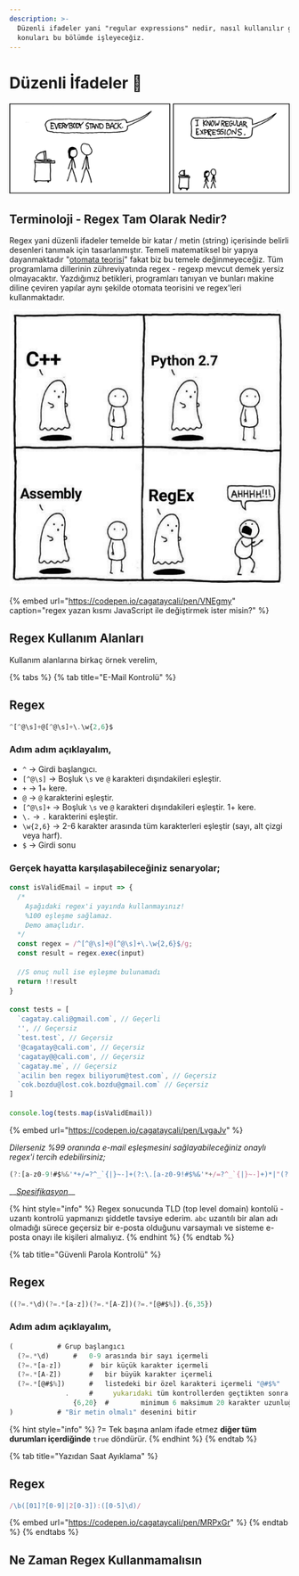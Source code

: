 ```yaml
---
description: >-
  Düzenli ifadeler yani "regular expressions" nedir, nasıl kullanılır gibi
  konuları bu bölümde işleyeceğiz.
---
```


# Düzenli İfadeler 🐣

![A&#xE7;&#x131;l&#x131;n ben regex biliyorum!](../.gitbook/assets/regex.png)

## Terminoloji - Regex Tam Olarak Nedir?

Regex yani düzenli ifadeler temelde bir katar / metin \(string\) içerisinde belirli desenleri tanımak için tasarlanmıştır. Temeli matematiksel bir yapıya dayanmaktadır "[otomata teorisi](https://www.google.com/search?q=otomata+teorisi)" fakat biz bu temele değinmeyeceğiz. Tüm programlama dillerinin zühreviyatında regex - regexp mevcut demek yersiz olmayacaktır. Yazdığımız betikleri, programları tanıyan ve bunları makine diline çeviren yapılar aynı şekilde otomata teorisini ve regex'leri kullanmaktadır.

![Regex&apos;den korkmuyoruz, de&#x11F;il mi?](../.gitbook/assets/rege.png)

{% embed url="https://codepen.io/cagataycali/pen/VNEgmy" caption="regex yazan kısmı JavaScript ile değiştirmek ister misin?" %}

## Regex Kullanım Alanları

Kullanım alanlarına birkaç örnek verelim,

{% tabs %}
{% tab title="E-Mail Kontrolü" %}
## Regex

```javascript
^[^@\s]+@[^@\s]+\.\w{2,6}$
```

### Adım adım açıklayalım,

* `^` -&gt; Girdi başlangıcı.
* `[^@\s]` -&gt; Boşluk `\s` ve `@` karakteri dışındakileri eşleştir.
* `+` -&gt; 1+ kere.
* `@` -&gt; `@` karakterini eşleştir.
* `[^@\s]+` -&gt;  Boşluk `\s` ve `@` karakteri dışındakileri eşleştir. 1+ kere.
* `\.` -&gt; `.` karakterini eşleştir.
* `\w{2,6}` -&gt; 2-6 karakter arasında tüm karakterleri eşleştir \(sayı, alt çizgi veya harf\).
* `$` -&gt; Girdi sonu

### Gerçek hayatta karşılaşabileceğiniz senaryolar;

```javascript
const isValidEmail = input => {
  /*
    Aşağıdaki regex'i yayında kullanmayınız!
    %100 eşleşme sağlamaz. 
    Demo amaçlıdır.
  */
  const regex = /^[^@\s]+@[^@\s]+\.\w{2,6}$/g;
  const result = regex.exec(input)

  //S onuç null ise eşleşme bulunamadı
  return !!result
}

const tests = [
  `cagatay.cali@gmail.com`, // Geçerli
  '', // Geçersiz
  `test.test`, // Geçersiz
  '@cagatay@cali.com', // Geçersiz
  'cagatay@@cali.com', // Geçersiz
  `cagatay.me`, // Geçersiz
  `acilin ben regex biliyorum@test.com`, // Geçersiz
  `cok.bozdu@lost.cok.bozdu@gmail.com` // Geçersiz
]

console.log(tests.map(isValidEmail))
```

{% embed url="https://codepen.io/cagataycali/pen/LvgaJv" %}

_Dilerseniz %99 oranında e-mail eşleşmesini sağlayabileceğiniz onaylı regex'i tercih edebilirsiniz;_

```javascript
(?:[a-z0-9!#$%&'*+/=?^_`{|}~-]+(?:\.[a-z0-9!#$%&'*+/=?^_`{|}~-]+)*|"(?:[\x01-\x08\x0b\x0c\x0e-\x1f\x21\x23-\x5b\x5d-\x7f]|\\[\x01-\x09\x0b\x0c\x0e-\x7f])*")@(?:(?:[a-z0-9](?:[a-z0-9-]*[a-z0-9])?\.)+[a-z0-9](?:[a-z0-9-]*[a-z0-9])?|\[(?:(?:25[0-5]|2[0-4][0-9]|[01]?[0-9][0-9]?)\.){3}(?:25[0-5]|2[0-4][0-9]|[01]?[0-9][0-9]?|[a-z0-9-]*[a-z0-9]:(?:[\x01-\x08\x0b\x0c\x0e-\x1f\x21-\x5a\x53-\x7f]|\\[\x01-\x09\x0b\x0c\x0e-\x7f])+)\])
```

\_\_[_Spesifikasyon_](https://www.ietf.org/rfc/rfc5322.txt)\_\_

{% hint style="info" %}
Regex sonucunda TLD \(top level domain\) kontolü - uzantı kontrolü yapmanızı şiddetle tavsiye ederim. `abc` uzantılı bir alan adı olmadığı sürece geçersiz bir e-posta olduğunu varsaymalı ve sisteme e-posta onayı ile kişileri almalıyız.
{% endhint %}
{% endtab %}

{% tab title="Güvenli Parola Kontrolü" %}
## Regex

```javascript
((?=.*\d)(?=.*[a-z])(?=.*[A-Z])(?=.*[@#$%]).{6,35})
```

### Adım adım açıklayalım,

```javascript
(			# Grup başlangıcı
  (?=.*\d)		#   0-9 arasında bir sayı içermeli
  (?=.*[a-z])		#  bir küçük karakter içermeli
  (?=.*[A-Z])		#   bir büyük karakter içermeli
  (?=.*[@#$%])		#   listedeki bir özel karakteri içermeli "@#$%"
              .		#     yukarıdaki tüm kontrollerden geçtikten sonra
                {6,20}	#        minimum 6 maksimum 20 karakter uzunluğunda	
)			# "Bir metin olmalı" desenini bitir

```

{% hint style="info" %}
?= Tek başına anlam ifade etmez **diğer tüm durumları içerdiğinde** `true` döndürür.
{% endhint %}
{% endtab %}

{% tab title="Yazıdan Saat Ayıklama" %}
## Regex

```javascript
/\b([01]?[0-9]|2[0-3]):([0-5]\d)/
```

{% embed url="https://codepen.io/cagataycali/pen/MRPxGr" %}
{% endtab %}
{% endtabs %}

## Ne Zaman Regex Kullanmamalısın



